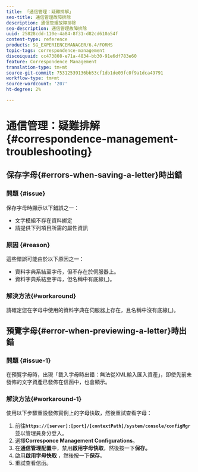 ```yaml
---
title: 「通信管理：疑難排解」
seo-title: 通信管理故障排除
description: 通信管理故障排除
seo-description: 通信管理故障排除
uuid: 25828cdd-110e-4a84-8f31-d82cd610a54f
content-type: reference
products: SG_EXPERIENCEMANAGER/6.4/FORMS
topic-tags: correspondence-management
discoiquuid: cc473808-e71a-4834-bb30-91e6df783e60
feature: Correspondence Management
translation-type: tm+mt
source-git-commit: 75312539136bb53cf1db1de03fc0f9a1dca49791
workflow-type: tm+mt
source-wordcount: '207'
ht-degree: 2%

---
```



# 通信管理：疑難排解{#correspondence-management-troubleshooting}

## 保存字母{#errors-when-saving-a-letter}時出錯

### 問題 {#issue}

保存字母時顯示以下錯誤之一：

* 文字模組不存在資料綁定
* 請提供下列項目所需的屬性資訊

### 原因 {#reason}

這些錯誤可能由於以下原因之一：

* 資料字典系結至字母，但不存在於伺服器上。
* 資料字典系結至字母，但名稱中有底線(_)。

### 解決方法{#workaround}

請確定您在字母中使用的資料字典在伺服器上存在，且名稱中沒有底線(_)。

## 預覽字母{#error-when-previewing-a-letter}時出錯

### 問題 {#issue-1}

在預覽字母時，出現「載入字母時出錯：無法從XML輸入匯入資產」，即使先前未發佈的文字資產已發佈在信函中，也會顯示。

### 解決方法{#workaround-1}

使用以下步驟重設發佈實例上的字母快取，然後重試查看字母：

1. 前往&#x200B;**`https://[server]:[port]/[contextPath]/system/console/configMgr`**&#x200B;並以管理員身分登入。
1. 選擇&#x200B;**Corresponce Management Configurations**。
1. 在&#x200B;**通信管理配置**&#x200B;中，禁用&#x200B;**啟用字母快取**，然後按一下&#x200B;**保存。**
1. 啟用&#x200B;**啟用字母快取** ，然後按一下&#x200B;**保存**。
1. 重試查看信函。


